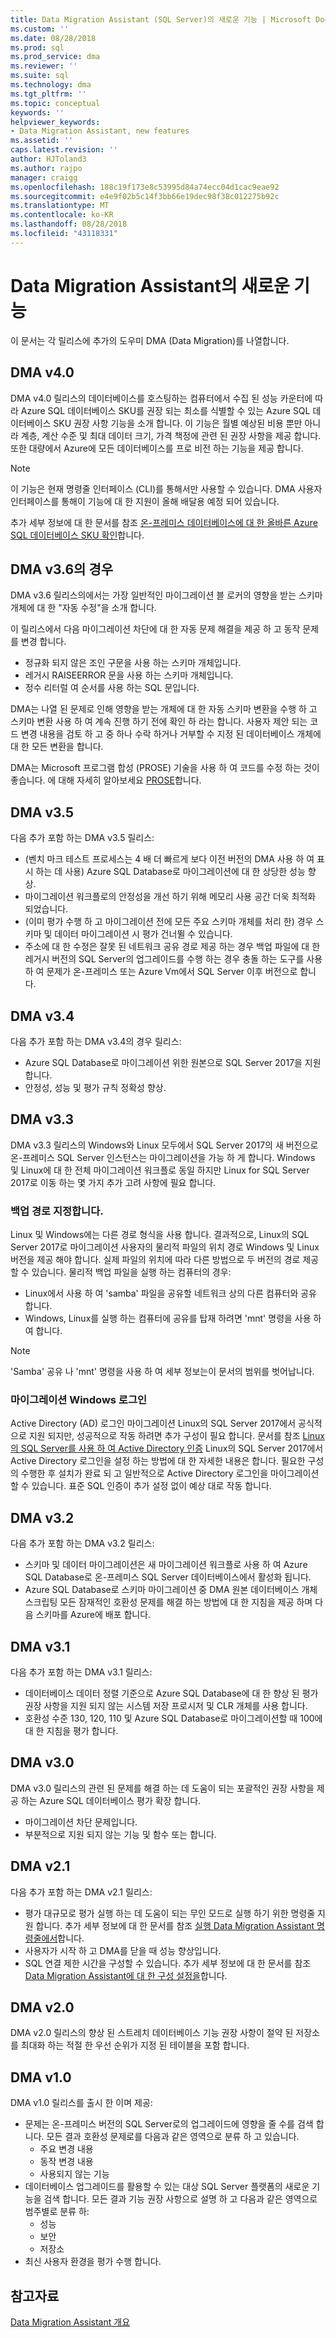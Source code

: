 ```yaml
---
title: Data Migration Assistant (SQL Server)의 새로운 기능 | Microsoft Docs
ms.custom: ''
ms.date: 08/28/2018
ms.prod: sql
ms.prod_service: dma
ms.reviewer: ''
ms.suite: sql
ms.technology: dma
ms.tgt_pltfrm: ''
ms.topic: conceptual
keywords: ''
helpviewer_keywords:
- Data Migration Assistant, new features
ms.assetid: ''
caps.latest.revision: ''
author: HJToland3
ms.author: rajpo
manager: craigg
ms.openlocfilehash: 188c19f173e8c53995d84a74ecc04d1cac9eae92
ms.sourcegitcommit: e4e9f02b5c14f3bb66e19dec98f38c012275b92c
ms.translationtype: MT
ms.contentlocale: ko-KR
ms.lasthandoff: 08/28/2018
ms.locfileid: "43118331"
---
```

# <a name="whats-new-in-data-migration-assistant"></a>Data Migration Assistant의 새로운 기능
이 문서는 각 릴리스에 추가의 도우미 DMA (Data Migration)를 나열합니다.

## <a name="dma-v40"></a>DMA v4.0
DMA v4.0 릴리스의 데이터베이스를 호스팅하는 컴퓨터에서 수집 된 성능 카운터에 따라 Azure SQL 데이터베이스 SKU를 권장 되는 최소를 식별할 수 있는 Azure SQL 데이터베이스 SKU 권장 사항 기능을 소개 합니다. 이 기능은 월별 예상된 비용 뿐만 아니라 계층, 계산 수준 및 최대 데이터 크기, 가격 책정에 관련 된 권장 사항을 제공 합니다. 또한 대량에서 Azure에 모든 데이터베이스를 프로 비전 하는 기능을 제공 합니다.

> [!NOTE]
> 이 기능은 현재 명령줄 인터페이스 (CLI)를 통해서만 사용할 수 있습니다. DMA 사용자 인터페이스를 통해이 기능에 대 한 지원이 올해 배달용 예정 되어 있습니다.

추가 세부 정보에 대 한 문서를 참조 [온-프레미스 데이터베이스에 대 한 올바른 Azure SQL 데이터베이스 SKU 확인](dma-sku-recommend-sql-db.md)합니다.

## <a name="dma-v36"></a>DMA v3.6의 경우
DMA v3.6 릴리스의에서는 가장 일반적인 마이그레이션 블 로커의 영향을 받는 스키마 개체에 대 한 "자동 수정"을 소개 합니다.

이 릴리스에서 다음 마이그레이션 차단에 대 한 자동 문제 해결을 제공 하 고 동작 문제를 변경 합니다.
- 정규화 되지 않은 조인 구문을 사용 하는 스키마 개체입니다.
- 레거시 RAISEERROR 문을 사용 하는 스키마 개체입니다.
- 정수 리터럴 여 순서를 사용 하는 SQL 문입니다.

DMA는 나열 된 문제로 인해 영향을 받는 개체에 대 한 자동 스키마 변환을 수행 하 고 스키마 변환 사용 하 여 계속 진행 하기 전에 확인 하 라는 합니다. 사용자 제안 되는 코드 변경 내용을 검토 하 고 중 하나 수락 하거나 거부할 수 지정 된 데이터베이스 개체에 대 한 모든 변환을 합니다.

DMA는 Microsoft 프로그램 합성 (PROSE) 기술을 사용 하 여 코드를 수정 하는 것이 좋습니다. 에 대해 자세히 알아보세요 [PROSE](https://microsoft.github.io/prose/)합니다.

## <a name="dma-v35"></a>DMA v3.5
다음 추가 포함 하는 DMA v3.5 릴리스:
- (벤치 마크 테스트 프로세스는 4 배 더 빠르게 보다 이전 버전의 DMA 사용 하 여 표시 하는 데 사용) Azure SQL Database로 마이그레이션에 대 한 상당한 성능 향상.
- 마이그레이션 워크플로의 안정성을 개선 하기 위해 메모리 사용 공간 더욱 최적화 되었습니다.
- (이미 평가 수행 하 고 마이그레이션 전에 모든 주요 스키마 개체를 처리 한) 경우 스키마 및 데이터 마이그레이션 시 평가 건너뛸 수 있습니다.
- 주소에 대 한 수정은 잘못 된 네트워크 공유 경로 제공 하는 경우 백업 파일에 대 한 레거시 버전의 SQL Server의 업그레이드를 수행 하는 경우 충돌 하는 도구를 사용 하 여 문제가 온-프레미스 또는 Azure Vm에서 SQL Server 이후 버전으로 합니다.

## <a name="dma-v34"></a>DMA v3.4
다음 추가 포함 하는 DMA v3.4의 경우 릴리스:
- Azure SQL Database로 마이그레이션 위한 원본으로 SQL Server 2017을 지원 합니다.
- 안정성, 성능 및 평가 규칙 정확성 향상.

## <a name="dma-v33"></a>DMA v3.3
DMA v3.3 릴리스의 Windows와 Linux 모두에서 SQL Server 2017의 새 버전으로 온-프레미스 SQL Server 인스턴스는 마이그레이션을 가능 하 게 합니다. Windows 및 Linux에 대 한 전체 마이그레이션 워크플로 동일 하지만 Linux for SQL Server 2017로 이동 하는 몇 가지 추가 고려 사항에 필요 합니다.

### <a name="specifying-the-back-up-path"></a>백업 경로 지정합니다.
Linux 및 Windows에는 다른 경로 형식을 사용 합니다. 결과적으로, Linux의 SQL Server 2017로 마이그레이션 사용자의 물리적 파일의 위치 경로 Windows 및 Linux 버전을 제공 해야 합니다. 실제 파일의 위치에 따라 다른 방법으로 두 버전의 경로 제공할 수 있습니다.
물리적 백업 파일을 실행 하는 컴퓨터의 경우:
- Linux에서 사용 하 여 'samba' 파일을 공유할 네트워크 상의 다른 컴퓨터와 공유 합니다.
- Windows, Linux를 실행 하는 컴퓨터에 공유를 탑재 하려면 'mnt' 명령을 사용 하 여 합니다.

> [!NOTE]
> 'Samba' 공유 나 'mnt' 명령을 사용 하 여 세부 정보는이 문서의 범위를 벗어납니다.

### <a name="migrating-windows-logins"></a>마이그레이션 Windows 로그인
Active Directory (AD) 로그인 마이그레이션 Linux의 SQL Server 2017에서 공식적으로 지원 되지만, 성공적으로 작동 하려면 추가 구성이 필요 합니다. 문서를 참조 [Linux의 SQL Server를 사용 하 여 Active Directory 인증](https://docs.microsoft.com/sql/linux/sql-server-linux-active-directory-authentication) Linux의 SQL Server 2017에서 Active Directory 로그인을 설정 하는 방법에 대 한 자세한 내용은 합니다. 필요한 구성의 수행한 후 설치가 완료 되 고 일반적으로 Active Directory 로그인을 마이그레이션할 수 있습니다. 표준 SQL 인증이 추가 설정 없이 예상 대로 작동 합니다.

## <a name="dma-v32"></a>DMA v3.2
다음 추가 포함 하는 DMA v3.2 릴리스:

- 스키마 및 데이터 마이그레이션은 새 마이그레이션 워크플로 사용 하 여 Azure SQL Database로 온-프레미스 SQL Server 데이터베이스에서 활성화 됩니다.
- Azure SQL Database로 스키마 마이그레이션 중 DMA 원본 데이터베이스 개체 스크립팅 모든 잠재적인 호환성 문제를 해결 하는 방법에 대 한 지침을 제공 하며 다음 스키마를 Azure에 배포 합니다.

## <a name="dma-v31"></a>DMA v3.1
다음 추가 포함 하는 DMA v3.1 릴리스:

- 데이터베이스 데이터 정렬 기준으로 Azure SQL Database에 대 한 향상 된 평가 권장 사항을 지원 되지 않는 시스템 저장 프로시저 및 CLR 개체를 사용 합니다.
- 호환성 수준 130, 120, 110 및 Azure SQL Database로 마이그레이션할 때 100에 대 한 지침을 평가 합니다.

## <a name="dma-v30"></a>DMA v3.0
DMA v3.0 릴리스의 관련 된 문제를 해결 하는 데 도움이 되는 포괄적인 권장 사항을 제공 하는 Azure SQL 데이터베이스 평가 확장 합니다.

- 마이그레이션 차단 문제입니다.
- 부분적으로 지원 되지 않는 기능 및 함수 또는 합니다.

## <a name="dma-v21"></a>DMA v2.1
다음 추가 포함 하는 DMA v2.1 릴리스:
- 평가 대규모로 평가 실행 하는 데 도움이 되는 무인 모드로 실행 하기 위한 명령줄 지원 합니다. 추가 세부 정보에 대 한 문서를 참조 [실행 Data Migration Assistant 명령줄에서](dma-commandline.md)합니다.
- 사용자가 시작 하 고 DMA를 닫을 때 성능 향상입니다.
- SQL 연결 제한 시간을 구성할 수 있습니다. 추가 세부 정보에 대 한 문서를 참조 [Data Migration Assistant에 대 한 구성 설정을](dma-configurationsettings.md)합니다.

## <a name="dma-v20"></a>DMA v2.0
DMA v2.0 릴리스의 향상 된 스트레치 데이터베이스 기능 권장 사항이 절약 된 저장소를 최대화 하는 적절 한 우선 순위가 지정 된 테이블을 포함 합니다.

## <a name="dma-v10"></a>DMA v1.0
DMA v1.0 릴리스를 출시 한 이며 제공:
- 문제는 온-프레미스 버전의 SQL Server로의 업그레이드에 영향을 줄 수를 검색 합니다. 모든 결과 호환성 문제로를 다음과 같은 영역으로 분류 하 고 있습니다.
    - 주요 변경 내용
    - 동작 변경 내용
    - 사용되지 않는 기능
- 데이터베이스 업그레이드를 활용할 수 있는 대상 SQL Server 플랫폼의 새로운 기능을 검색 합니다. 모든 결과 기능 권장 사항으로 설명 하 고 다음과 같은 영역으로 범주별로 분류 하:
    - 성능
    - 보안
    - 저장소
-   최신 사용자 환경을 평가 수행 합니다.

## <a name="see-also"></a>참고자료
[Data Migration Assistant 개요](../dma/dma-overview.md)
